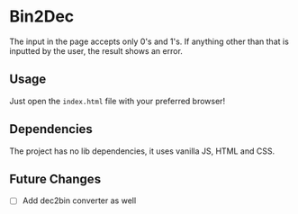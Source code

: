 # Bin2Dec
The input in the page accepts only 0's and 1's. If anything other than that is 
inputted by the user, the result shows an error.

## Usage
Just open the `index.html` file with your preferred browser!

## Dependencies
The project has no lib dependencies, it uses vanilla JS, HTML and CSS. 

## Future Changes
- [ ] Add dec2bin converter as well
